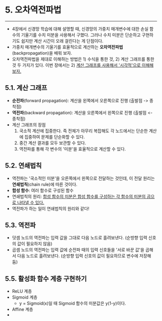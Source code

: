 # 5. 오차역전파법

---



- 4장에서 신경망 학습에 대해 설명할 때, 신경망의 가중치 매개변수에 대한 손실 함수의 기울기를 수치 미분을 사용해서 구했다. 그러나 수치 미분은 단순하고 구현하기도 쉽지만 계산 시간이 오래 걸린다는 게 단점이다.
- 가중치 매개변수의 기울기를 효율적으로 계산하는 **오차역전파법**(backpropagation)을 배워 보자.
- 오차역전파법을 제대로 이해하는 방법은 1) 수식을 통한 것, 2) 계산 그래프를 통한 것 두 가지가 있다. 이번 장에서는 2) <u>계산 그래프를 사용해서 '시각적'으로 이해해 보자.</u>



## 5.1. 계산 그래프

- **순전파**(forward propagation): 계산을 왼쪽에서 오른쪽으로 진행 (출발점 -> 종착점)
- **역전파**(backward propagation): 계산을 오른쪽에서 왼쪽으로 진행 (출발점 <- 종착점)
- 계산 그래프의 장점
  1. 국소적 계산에 집중한다. 즉 전체가 아무리 복잡해도 각 노드에서는 단순한 계산에 집중하여 문제를 단순화할 수 있다.
  2. 중간 계산 결과를 모두 보관할 수 있다.
  3. 역전파를 통해 각 변수의 '미분'을 효율적으로 계산할 수 있다.



## 5.2. 연쇄법칙

- 역전파는 '국소적인 미분'을 오른쪽에서 왼쪽으로 전달하는 것인데, 이 전달 원리는 **연쇄법칙**(chain rule)에 따른 것이다.
- **합성 함수**: 여러 함수로 구성된 함수
- 연쇄법칙의 원리: <u>합성 함수의 미분은 합성 함수를 구성하는 각 함수의 미분의 곱으로 나타낼 수 있다.</u>
- 역전파가 하는 일이 연쇄법칙의 원리와 같다!



## 5.3. 역전파

- 덧셈 노드의 역전파는 입력 값을 그대로 다음 노드로 흘려보낸다. (순방향 입력 신호의 값이 필요하지 않음)
- 곱셈 노드의 역전파는 입력 값에 순전파 때의 입력 신호들을 '서로 바꾼 값'을 곱해서 다음 노드로 흘려보낸다. (순방향 입력 신호의 값이 필요하므로 변수에 저장해 둠)



## 5.5. 활성화 함수 계층 구현하기

- ReLU 계층
- Sigmoid 계층
  - y = Sigmoid(x)일 때 Sigmoid 함수의 미분값은 y(1-y)이다.
- Affine 계층
- 





















